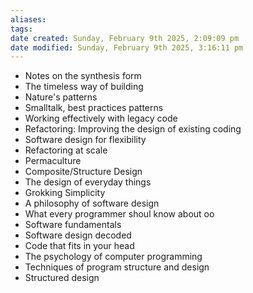 ```yaml
---
aliases: 
tags: 
date created: Sunday, February 9th 2025, 2:09:09 pm
date modified: Sunday, February 9th 2025, 3:16:11 pm
---
```

- Notes on the synthesis form
- The timeless way of building
- Nature's patterns
- Smalltalk, best practices patterns
- Working effectively with legacy code
- Refactoring: Improving the design of existing coding
- Software design for flexibility
- Refactoring at scale
- Permaculture
- Composite/Structure Design
- The design of everyday things
- Grokking Simplicity
- A philosophy of software design
- What every programmer shoul know about oo
- Software fundamentals
- Software design decoded
- Code that fits in your head
- The psychology of computer programming
- Techniques of program structure and design
- Structured design
